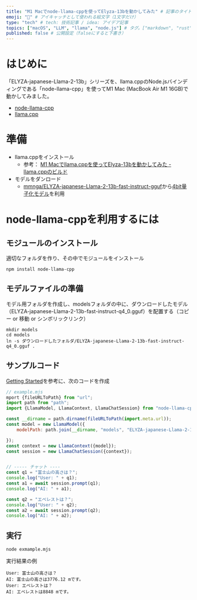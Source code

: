 ```yaml
---
title: "M1 Macでnode-llama-cppを使ってElyza-13bを動かしてみた" # 記事のタイトル
emoji: "🦙" # アイキャッチとして使われる絵文字（1文字だけ）
type: "tech" # tech: 技術記事 / idea: アイデア記事
topics: ["macOS", "LLM", "llama", "node.js"] # タグ。["markdown", "rust", "aws"]のように指定する
published: false # 公開設定（falseにすると下書き）
---
```


# はじめに

「ELYZA-japanese-Llama-2-13b」シリーズを、llama.cppのNode.jsバインディングである「node-llama-cpp」を使ってM1 Mac (MacBook Air M1 16GB)で動かしてみました。

- [node-llama-cpp](https://github.com/withcatai/node-llama-cpp)
- [llama.cpp](https://github.com/ggerganov/llama.cpp)

# 準備

- llama.cppをインストール
  - 参考： [M1 Macでllama.cppを使ってElyza-13bを動かしてみた - llama.cppのビルド](https://zenn.dev/mganeko/articles/llamacpp-elyza-mac#llama.cppのビルド)
- モデルをダンロード
  - [mmnga/ELYZA-japanese-Llama-2-13b-fast-instruct-gguf](https://huggingface.co/mmnga/ELYZA-japanese-Llama-2-13b-fast-instruct-gguf)から[4bit量子化モデル](https://huggingface.co/mmnga/ELYZA-japanese-Llama-2-13b-fast-instruct-gguf/resolve/65774113f0e6849051d3669643060e0a650c7d61/ELYZA-japanese-Llama-2-13b-fast-instruct-q4_0.gguf)を利用

# node-llama-cppを利用するには

## モジュールのインストール

適切なフォルダを作り、その中でモジュールをインストール

```
npm install node-llama-cpp
```

## モデルファイルの準備

モデル用フォルダを作成し、modelsフォルダの中に、ダウンロードしたモデル（ELYZA-japanese-Llama-2-13b-fast-instruct-q4_0.gguf）を配置する（コピー or 移動 or シンボリックリンク）

```
mkdir models
cd models
ln -s ダウンロードしたフォルダ/ELYZA-japanese-Llama-2-13b-fast-instruct-q4_0.gguf .
```

## サンプルコード

[Getting Started](https://withcatai.github.io/node-llama-cpp/guide/#getting-started)を参考に、次のコードを作成

```js
// example.mjs
mport {fileURLToPath} from "url";
import path from "path";
import {LlamaModel, LlamaContext, LlamaChatSession} from "node-llama-cpp";

const __dirname = path.dirname(fileURLToPath(import.meta.url));
const model = new LlamaModel({
    modelPath: path.join(__dirname, "models", "ELYZA-japanese-Llama-2-13b-fast-instruct-q4_0.gguf")

});
const context = new LlamaContext({model});
const session = new LlamaChatSession({context});


// ----- チャット ----
const q1 = "富士山の高さは？";
console.log("User: " + q1);
const a1 = await session.prompt(q1);
console.log("AI: " + a1);

const q2 = "エベレストは？";
console.log("User: " + q2);
const a2 = await session.prompt(q2);
console.log("AI: " + a2);

```

## 実行

```
node exmample.mjs
```

実行結果の例
```
User: 富士山の高さは？
AI: 富士山の高さは3776.12 mです。
User: エベレストは？
AI: エベレストは8848 mです。
```
